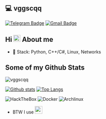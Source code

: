 ## :computer: vggscqq 
[![Telegram Badge](https://img.shields.io/badge/-Telegram-1ca0f1?style=for-the-badge&labelColor=1ca0f1&logo=telegram&logoColor=white&link=https://t.me/vimnative)](https://t.me/nmcli) [![Gmail Badge](https://img.shields.io/badge/-Gmail-c14438?style=for-the-badge&logo=Gmail&logoColor=white&link=mailto:vggscqq@gmail.com)](mailto:vggscqq@gmail.com)

## Hi <img src="https://github.com/lucasgdb/lucasgdb/blob/master/assets/hi.gif" width="22px"> About me

- :purple_heart: Stack: Python, C++/C#, Linux, Networks

## Some of my Github Stats
<p align=left> <img src=https://komarev.com/ghpvc/?username=vggscqq&style=flat-square alt=vggscqq /> </p>

[![Github stats](https://github-readme-stats.vercel.app/api?username=vggscqq&show_icons=true&include_all_commits=true&theme=github_dark)](https://github.com/vggscqq/github-readme-stats)
[![Top Langs](https://github-readme-stats.vercel.app/api/top-langs/?username=vggscqq&layout=compact&theme=github_dark)](https://github.com/vggscqq/github-readme-stats)

  ![HackTheBox](https://img.shields.io/badge/Hack%20The%20Box-9FEF00.svg?style=flat-square&logo=HackTheBox&logoColor=white)
  ![Docker](https://img.shields.io/badge/-Docker-46a2f1?style=flat-square&logo=docker&logoColor=white)
  ![Archlinux](https://img.shields.io/badge/Archlinux-1793D1.svg?style=flat-square&logo=Archlinux&logoColor=white)
  

- BTW I use <img height="24" width="24" src="https://icons.iconarchive.com/icons/papirus-team/papirus-apps/256/distributor-logo-archlinux-icon.png" />
